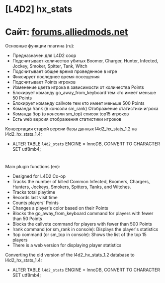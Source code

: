 # [L4D2] hx_stats
Сайт: [forums.alliedmods.net](https://forums.alliedmods.net/showthread.php?t=298535)
===========

Основные функции плагина (ru):
* Предназначен для L4D2 coop
* Подсчитывает количество убитых Boomer, Charger, Hunter, Infected, Jockey, Smoker, Spitter, Tank, Witch
* Подсчитывает общее время проведенное в игре
* Фиксирует последнее время посещения
* Подсчитывает Points игроков
* Изменение цвета игрока в зависимости от количества Points
* Блокирует команду go_away_from_keyboard тем кто имеет меньше 50 Points
* Блокирует команду callvote тем кто имеет меньше 500 Points
* Команда !rank (в консоли sm_rank) Отображение статистики игрока
* Команда !top (в консоли sm_top) список top15 игроков
* Есть web версия отображения статистики игроков

Конвертация старой версии базы данных l4d2_hx_stats_1.2 на l4d2_hx_stats_1.4:
* ALTER TABLE `l4d2_stats` ENGINE = InnoDB, CONVERT TO CHARACTER SET utf8mb4;

#

Main plugin functions (en):
* Designed for L4D2 Co-op
* Tracks the number of killed Common Infected, Boomers, Chargers, Hunters, Jockeys, Smokers, Spitters, Tanks, and Witches.
* Tracks total playtime
* Records last visit time
* Counts players' Points
* Changes a player's color based on their Points
* Blocks the go_away_from_keyboard command for players with fewer than 50 Points
* Blocks the callvote command for players with fewer than 500 Points
* !rank command (or sm_rank in console): Displays the player's statistics
* !top command (or sm_top in console): Shows the list of the top 15 players
* There is a web version for displaying player statistics

Converting the old version of the l4d2_hx_stats_1.2 database to l4d2_hx_stats_1.4:
* ALTER TABLE `l4d2_stats` ENGINE = InnoDB, CONVERT TO CHARACTER SET utf8mb4;